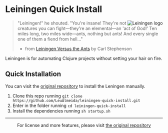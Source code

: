 # Leiningen Quick Install

<img src="https://leiningen.org/img/leiningen.jpg"
 alt="Leiningen logo" title="The man himself" align="right" />

> "Leiningen!" he shouted. "You're insane! They're not creatures you can
> fight&mdash;they're an elemental&mdash;an 'act of God!' Ten miles long, two
> miles wide&mdash;ants, nothing but ants! And every single one of them a
> fiend from hell..."
> - from [Leiningen Versus the Ants](http://www.classicshorts.com/stories/lvta.html) by Carl Stephenson

Leiningen is for automating Clojure projects without setting your hair on fire.

## Quick Installation

You can visit the 
[original repository](https://github.com/technomancy/leiningen) to install the Leningen manually.

1. Clone this repo running `git clone https://github.com/LeuAlmeida/leiningen-quick-install.git`
2. Enter in the folder running `cd leiningen-quick-install`
3. Install the dependencies running `sh startup.sh`

<hr />

<p align="center">
For license and more features, please visit <a href="https://github.com/technomancy/leiningen">the original repository</a>
</p>
